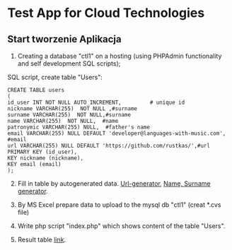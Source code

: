 # Test App for Cloud Technologies

## Start tworzenie Aplikacja
1. Creating a database "ctl1" on a hosting (using PHPAdmin functionality and self development SQL scripts);

SQL script, create table "Users":
```
CREATE TABLE users
(
id_user INT NOT NULL AUTO_INCREMENT,         # unique id
nickname VARCHAR(255)  NOT NULL ,#surname
surname VARCHAR(255)  NOT NULL,#surname
name VARCHAR(255)  NOT NULL,  #name
patronymic VARCHAR(255) NULL,  #father's name
email VARCHAR(255) NULL DEFAULT 'developer@languages-with-music.com',  #email
url VARCHAR(255) NULL DEFAULT 'https://github.com/rustkas/',#url
PRIMARY KEY (id_user),
KEY nickname (nickname),
KEY email (email)
);
```
2. Fill in table by autogenerated data. [Url-generator](https://www.randomlists.com/email-addresses?qty=100), 
[Name, Surname generator](http://listofrandomnames.com/index.cfm?generated).

3. By MS Excel prepare data to upload to the mysql db "ctl1" (creat *.cvs file)

4. Write php script "index.php" which shows content of the table "Users".

5. Result table [link](http://cloud-technologies.java1cprog.tmweb.ru/).
